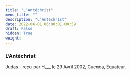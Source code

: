 ```yaml
---
title: "L’Antéchrist"
menu_title: ""
description: "L’Antéchrist"
date: 2022-06-01 06:00:01+00:59
draft: False
hidden: True
weight:
---
```

### L’Antéchrist

Judas - reçu par H___  le 29 Avril 2002, Cuenca, Équateur.



